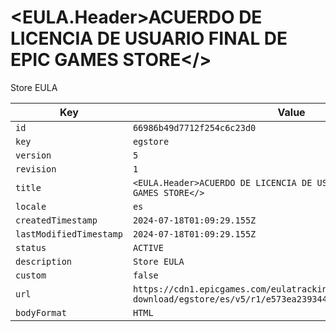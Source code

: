# <EULA.Header>ACUERDO DE LICENCIA DE USUARIO FINAL DE EPIC GAMES STORE</>

Store EULA

| Key | Value |
| --- | ----- |
| `id` | `66986b49d7712f254c6c23d0` |
| `key` | `egstore` |
| `version` | `5` |
| `revision` | `1` |
| `title` | `<EULA.Header>ACUERDO DE LICENCIA DE USUARIO FINAL DE EPIC GAMES STORE</>` |
| `locale` | `es` |
| `createdTimestamp` | `2024-07-18T01:09:29.155Z` |
| `lastModifiedTimestamp` | `2024-07-18T01:09:29.155Z` |
| `status` | `ACTIVE` |
| `description` | `Store EULA` |
| `custom` | `false` |
| `url` | `https://cdn1.epicgames.com/eulatracking-download/egstore/es/v5/r1/e573ea23934453c470719f4b5356571c.pdf` |
| `bodyFormat` | `HTML` |

